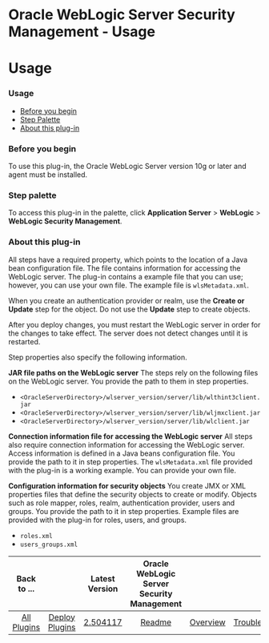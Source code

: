 
Oracle WebLogic Server Security Management - Usage
==================================================

# Usage



### Usage




 


* [Before you begin](#before_you_begin)
* [Step Palette](#palette)
* [About this plug-in](#about)



### **Before you begin**


To use this plug-in, the Oracle WebLogic Server version 10g or later and agent must be installed. 



### **Step palette**


To access this plug-in in the palette, click **Application Server** > **WebLogic** > **WebLogic Security Management**.



### **About this plug-in**


All steps have a required property, which points to the location of a Java bean configuration file. The file contains information for accessing the WebLogic server. The plug-in contains a example file that you can use; however, you can use your own file. The example file is `wlsMetadata.xml`.


When you create an authentication provider or realm, use the **Create or Update** step for the object. Do not use the **Update** step to create objects.


After you deploy changes, you must restart the WebLogic server in order for the changes to take effect. The server does not detect changes until it is restarted.


Step properties also specify the following information.


**JAR file paths on the WebLogic server** The steps rely on the following files on the WebLogic server. You provide the path to them in step properties.


* `<OracleServerDirectory>/wlserver_version/server/lib/wlthint3client.jar`
* `<OracleServerDirectory>/wlserver_version/server/lib/wljmxclient.jar`
* `<OracleServerDirectory>/wlserver_version/server/lib/wlclient.jar`


**Connection information file for accessing the WebLogic server** All steps also require connection information for accessing the WebLogic server. Access information is defined in a Java beans configuration file. You provide the path to it in step properties. The `wlsMetadata.xml` file provided with the plug-in is a working example. You can provide your own file.


**Configuration information for security objects** You create JMX or XML properties files that define the security objects to create or modify. Objects such as role mapper, roles, realm, authentication provider, users and groups. You provide the path to it in step properties. Example files are provided with the plug-in for roles, users, and groups.


* `roles.xml`
* `users_groups.xml`


|Back to ...||Latest Version|Oracle WebLogic Server Security Management |||||
| :---: | :---: | :---: | :---: | :---: | :---: | :---: | :---: |
|[All Plugins](../../index.md)|[Deploy Plugins](../README.md)|[2.504117](https://raw.githubusercontent.com/UrbanCode/IBM-UCD-PLUGINS/main/files/WebLogicSecurityMgmt/WLS-Security-Management-2.504117.zip)|[Readme](README.md)|[Overview](overview.md)|[Troubleshooting](troubleshooting.md)|[Steps](steps.md)|[Downloads](downloads.md)|
